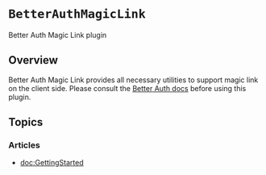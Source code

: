 # ``BetterAuthMagicLink``

Better Auth Magic Link plugin

## Overview

Better Auth Magic Link provides all necessary utilities to support magic link on the client side. Please consult the [Better Auth docs](https://www.better-auth.com/docs) before using this plugin.

## Topics

### Articles

- <doc:GettingStarted>
